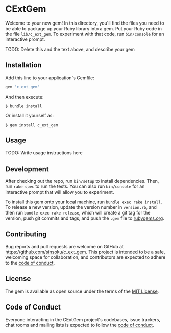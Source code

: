 # CExtGem

Welcome to your new gem! In this directory, you'll find the files you need to be able to package up your Ruby library into a gem. Put your Ruby code in the file `lib/c_ext_gem`. To experiment with that code, run `bin/console` for an interactive prompt.

TODO: Delete this and the text above, and describe your gem

## Installation

Add this line to your application's Gemfile:

```ruby
gem 'c_ext_gem'
```

And then execute:

    $ bundle install

Or install it yourself as:

    $ gem install c_ext_gem

## Usage

TODO: Write usage instructions here

## Development

After checking out the repo, run `bin/setup` to install dependencies. Then, run `rake spec` to run the tests. You can also run `bin/console` for an interactive prompt that will allow you to experiment.

To install this gem onto your local machine, run `bundle exec rake install`. To release a new version, update the version number in `version.rb`, and then run `bundle exec rake release`, which will create a git tag for the version, push git commits and tags, and push the `.gem` file to [rubygems.org](https://rubygems.org).

## Contributing

Bug reports and pull requests are welcome on GitHub at https://github.com/sinsoku/c_ext_gem. This project is intended to be a safe, welcoming space for collaboration, and contributors are expected to adhere to the [code of conduct](https://github.com/sinsoku/c_ext_gem/blob/master/CODE_OF_CONDUCT.md).


## License

The gem is available as open source under the terms of the [MIT License](https://opensource.org/licenses/MIT).

## Code of Conduct

Everyone interacting in the CExtGem project's codebases, issue trackers, chat rooms and mailing lists is expected to follow the [code of conduct](https://github.com/sinsoku/c_ext_gem/blob/master/CODE_OF_CONDUCT.md).
